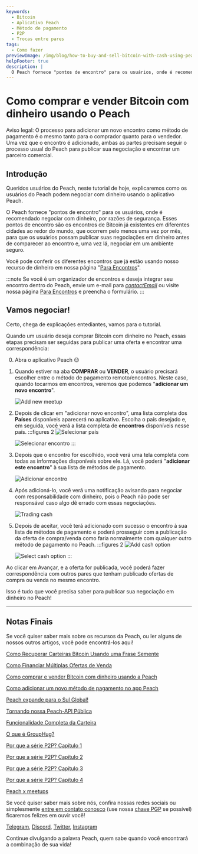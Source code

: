 ```yaml
---
keywords:
  - Bitcoin
  - Aplicativo Peach
  - Método de pagamento
  - P2P
  - Trocas entre pares
tags:
  - Como fazer
previewImage: /img/blog/how-to-buy-and-sell-bitcoin-with-cash-using-peach/teaser.jpg
helpFooter: true
description: |
  O Peach fornece "pontos de encontro" para os usuários, onde é recomendado negociar com dinheiro, por razões de segurança. Esses pontos de encontro são os encontros de Bitcoin já existentes em diferentes cidades ao redor do mundo, que ocorrem pelo menos uma vez por mês, para que os usuários possam publicar suas negociações em dinheiro antes de comparecer ao encontro e, uma vez lá, negociar em um ambiente seguro.
---
```


# Como comprar e vender Bitcoin com dinheiro usando o Peach

Aviso legal: O processo para adicionar um novo encontro como método de pagamento é o mesmo tanto para o comprador quanto para o vendedor. Uma vez que o encontro é adicionado, ambas as partes precisam seguir o processo usual do Peach para publicar sua negociação e encontrar um parceiro comercial.

## Introdução

Queridos usuários do Peach, neste tutorial de hoje, explicaremos como os usuários do Peach podem negociar com dinheiro usando o aplicativo Peach.

O Peach fornece "pontos de encontro" para os usuários, onde é recomendado negociar com dinheiro, por razões de segurança. Esses pontos de encontro são os encontros de Bitcoin já existentes em diferentes cidades ao redor do mundo, que ocorrem pelo menos uma vez por mês, para que os usuários possam publicar suas negociações em dinheiro antes de comparecer ao encontro e, uma vez lá, negociar em um ambiente seguro.

Você pode conferir os diferentes encontros que já estão usando nosso recurso de dinheiro em nossa página "[Para Encontros](/para-encontros/)".

:::note
Se você é um organizador de encontros e deseja integrar seu encontro dentro do Peach, envie um e-mail para [$contactEmail$](mailto:$contactEmail$) ou visite nossa página [Para Encontros](/para-encontros/) e preencha o formulário.
:::

## Vamos negociar!

Certo, chega de explicações entediantes, vamos para o tutorial.

Quando um usuário deseja comprar Bitcoin com dinheiro no Peach, essas etapas precisam ser seguidas para publicar uma oferta e encontrar uma correspondência:

0.  Abra o aplicativo Peach 😉

1.  Quando estiver na aba **COMPRAR** ou **VENDER**, o usuário precisará escolher entre o método de pagamento remoto/encontros. Neste caso, quando tocarmos em encontros, veremos que podemos "**adicionar um novo encontro**".

    ![Add new meetup](/img/blog/how-to-buy-and-sell-bitcoin-with-cash-using-peach/add-new-meetup.png)

2.  Depois de clicar em "adicionar novo encontro", uma lista completa dos **Países** disponíveis aparecerá no aplicativo. Escolha o país desejado e, em seguida, você verá a lista completa de **encontros** disponíveis nesse país.
    :::figures 2
    ![Selecionar país](/img/blog/how-to-buy-and-sell-bitcoin-with-cash-using-peach/select-country.png)

    ![Selecionar encontro](/img/blog/how-to-buy-and-sell-bitcoin-with-cash-using-peach/select-meetup.png)
    :::

3.  Depois que o encontro for escolhido, você verá uma tela completa com todas as informações disponíveis sobre ele. Lá, você poderá "**adicionar este encontro**" à sua lista de métodos de pagamento.

    ![Adicionar encontro](/img/blog/how-to-buy-and-sell-bitcoin-with-cash-using-peach/add-meetup.png)

4.  Após adicioná-lo, você verá uma notificação avisando para negociar com responsabilidade com dinheiro, pois o Peach não pode ser responsável caso algo dê errado com essas negociações.

    ![Trading cash](/img/blog/how-to-buy-and-sell-bitcoin-with-cash-using-peach/trading-cash.png)

5.  Depois de aceitar, você terá adicionado com sucesso o encontro à sua lista de métodos de pagamento e poderá prosseguir com a publicação da oferta de compra/venda como faria normalmente com qualquer outro método de pagamento no Peach.
    :::figures 2
    ![Add cash option](/img/blog/how-to-buy-and-sell-bitcoin-with-cash-using-peach/add-cash-option.png)

    ![Select cash option](/img/blog/how-to-buy-and-sell-bitcoin-with-cash-using-peach/select-cash-option.png)
    :::

Ao clicar em Avançar, e a oferta for publicada, você poderá fazer correspondência com outros pares que tenham publicado ofertas de compra ou venda no mesmo encontro.

Isso é tudo que você precisa saber para publicar sua negociação em dinheiro no Peach!

---
## Notas Finais

Se você quiser saber mais sobre os recursos da Peach, ou ler alguns de nossos outros artigos, você pode encontrá-los aqui!

[Como Recuperar Carteiras Bitcoin Usando uma Frase Semente](https://peachbitcoin.com/pt/blog/how-to-restore-peach-wallet/)

[Como Financiar Múltiplas Ofertas de Venda](https://peachbitcoin.com/pt/blog/funding-multiple-sell-offers/)

[Como comprar e vender Bitcoin com dinheiro usando a Peach](https://peachbitcoin.com/pt/blog/how-to-buy-and-sell-bitcoin-with-cash-using-peach/)

[Como adicionar um novo método de pagamento no app Peach](https://peachbitcoin.com/pt/blog/how-to-add-a-payment-method/)

[Peach expande para o Sul Global!](https://peachbitcoin.com/pt/blog/peach-expands-to-the-global-south/)

[Tornando nossa Peach-API Pública](https://peachbitcoin.com/pt/blog/making-our-peach-api-public/)

[Funcionalidade Completa da Carteira](https://peachbitcoin.com/pt/blog/full-wallet-functionality/)

[O que é GroupHug?](https://peachbitcoin.com/pt/blog/group-hug/)

[Por que a série P2P? Capítulo 1](https://peachbitcoin.com/pt/blog/why-p2p-chapter-1/)

[Por que a série P2P? Capítulo 2](https://peachbitcoin.com/pt/blog/why-p2p-chapter-2/)

[Por que a série P2P? Capítulo 3](https://peachbitcoin.com/pt/blog/why-p2p-chapter-3-circular-economies/)

[Por que a série P2P? Capítulo 4](https://peachbitcoin.com/pt/blog/why-p2p-chapter-4-chains-of-trust/)

[Peach x meetups](https://peachbitcoin.com/pt/blog/peach-for-meetups/)

Se você quiser saber mais sobre nós, confira nossas redes sociais ou simplesmente [entre em contato conosco](mailto:hello@peachbitcoin.com) (use nossa [chave PGP](https://keys.openpgp.org/vks/v1/by-fingerprint/48339A19645E2E53488E0E5479E1B270FACD1BD2) se possível) ficaremos felizes em ouvir você!

[Telegram](https://t.me/peachtopeach), [Discord](https://discord.gg/ypeHz3SW54), [Twitter](https://twitter.com/peachbitcoin), [Instagram](https://instagram.com/peachbitcoin)

Continue divulgando a palavra Peach, quem sabe quando você encontrará a combinação de sua vida!
